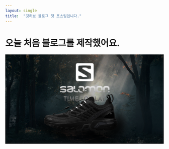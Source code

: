 ```yaml
---
layout: single
title:  "깃허브 블로그 첫 포스팅입니다."
---
```


# 오늘 처음 블로그를 제작했어요.
<img src= "../images/salomon_img1.png">
